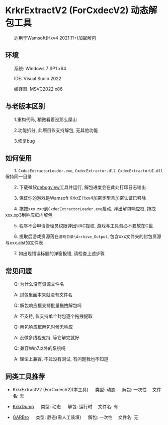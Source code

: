 # KrkrExtractV2 (ForCxdecV2) 动态解包工具
&emsp;&emsp;适用于Wamsoft(Hxv4 2021.11+)加密解包

## 环境
&emsp;&emsp;系统: Windows 7 SP1 x64

&emsp;&emsp;IDE: Visual Sudio 2022

&emsp;&emsp;编译器: MSVC2022 x86

## 与老版本区别
&emsp;&emsp;1.重构代码, 稍微看着没那么屎山

&emsp;&emsp;2.功能拆分, 此项目仅支持解包, 无其他功能

&emsp;&emsp;3.修复bug

## 如何使用
&emsp;&emsp;1. `CxdecExtractorLoader.exe`, `CxdecExtractor.dll`, `CxdecExtractorUI.dll`保持同一目录

&emsp;&emsp;2. 下载微软[debugview](https://learn.microsoft.com/zh-cn/sysinternals/downloads/debugview)工具并运行, 解包进度会在此处打印日志输出

&emsp;&emsp;3. 保证你的游戏是Wamsoft KrkrZ Hxv4加密类型且加密认证已移除

&emsp;&emsp;4. 拖拽xxx.exe到`CxdecExtractorLoader.exe`启动, 弹出解包响应框, 拖拽xxx.xp3到响应框内解包

&emsp;&emsp;5. 程序不会申请管理员权限弹出UAC提权, 游戏与工具务必不要放在C盘

&emsp;&emsp;6. 提取后游戏资源落在`游戏目录\Archive_Output`, 包含xxx文件夹的封包资源与xxx.alst的文件表

&emsp;&emsp;7. 如出现错误标题的弹窗报错, 请检查上述步骤

## 常见问题
&emsp;&emsp;Q: 为什么没有资源文件名

&emsp;&emsp;A: 封包里面本来就没有文件名

&emsp;&emsp;Q: 解包响应框支持批量拖拽解包吗

&emsp;&emsp;A: 不支持, 仅支持单个封包逐个拖拽提取

&emsp;&emsp;Q: 解包响应框解包时候无响应

&emsp;&emsp;A: 没做多线程支持, 等它解完就好

&emsp;&emsp;Q: 兼容Win7以外的系统吗

&emsp;&emsp;A: 理论上兼容, 不过没有测试, 有问题我也不知道

## 同类工具推荐

 * KrkrExtractV2 (ForCxdecV2)(本工具) &emsp; 类型: 动态  &emsp; 解包: 一次性 &emsp;文件名: 无

 * [KrkrDump](https://github.com/crskycode/KrkrDump) &emsp; 类型: 动态 &emsp; 解包: 运行时 &emsp;文件名: 有

 * [GARBro](https://github.com/crskycode/GARbro) &emsp; 类型: 静态(需人工装填) &emsp; 解包: 一次性 &emsp;文件名: 无